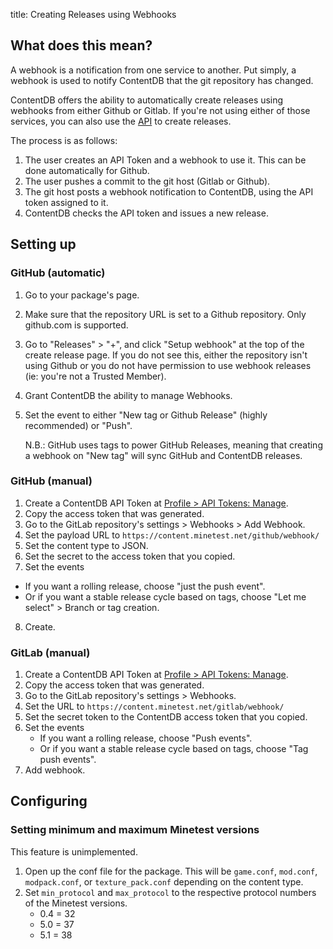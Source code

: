 title: Creating Releases using Webhooks

## What does this mean?

A webhook is a notification from one service to another. Put simply, a webhook
is used to notify ContentDB that the git repository has changed.

ContentDB offers the ability to automatically create releases using webhooks
from either Github or Gitlab. If you're not using either of those services,
you can also use the [API](../api) to create releases.

The process is as follows:

1. The user creates an API Token and a webhook to use it. This can be done automatically
   for Github.
2. The user pushes a commit to the git host (Gitlab or Github).
3. The git host posts a webhook notification to ContentDB, using the API token assigned to it.
4. ContentDB checks the API token and issues a new release.

## Setting up

### GitHub (automatic)

1. Go to your package's page.
2. Make sure that the repository URL is set to a Github repository.
   Only github.com is supported.
3. Go to "Releases" > "+", and click "Setup webhook" at the top of the create release
   page.
   If you do not see this, either the repository isn't using Github or you do
   not have permission to use webhook releases (ie: you're not a Trusted Member).
4. Grant ContentDB the ability to manage Webhooks.
5. Set the event to either "New tag or Github Release" (highly recommended) or "Push".

   N.B.: GitHub uses tags to power GitHub Releases, meaning that creating a webhook
   on "New tag" will sync GitHub and ContentDB releases.

### GitHub (manual)

1. Create a ContentDB API Token at [Profile > API Tokens: Manage](/user/tokens/).
2. Copy the access token that was generated.
3. Go to the GitLab repository's settings > Webhooks > Add Webhook.
4. Set the payload URL to `https://content.minetest.net/github/webhook/`
5. Set the content type to JSON.
6. Set the secret to the access token that you copied.
7. Set the events
  * If you want a rolling release, choose "just the push event".
  * Or if you want a stable release cycle based on tags,
    choose "Let me select" > Branch or tag creation.
8. Create.

### GitLab (manual)

1. Create a ContentDB API Token at [Profile > API Tokens: Manage](/user/tokens/).
2. Copy the access token that was generated.
3. Go to the GitLab repository's settings > Webhooks.
4. Set the URL to `https://content.minetest.net/gitlab/webhook/`
6. Set the secret token to the ContentDB access token that you copied.
7. Set the events
    * If you want a rolling release, choose "Push events".
    * Or if you want a stable release cycle based on tags,
      choose "Tag push events".
8. Add webhook.

## Configuring

### Setting minimum and maximum Minetest versions

<p class="alert alert-info">
	This feature is unimplemented.
</p>

1. Open up the conf file for the package.
   This will be `game.conf`, `mod.conf`, `modpack.conf`, or `texture_pack.conf`
   depending on the content type.
2. Set `min_protocol` and `max_protocol` to the respective protocol numbers
   of the Minetest versions.
     * 0.4 = 32
     * 5.0 = 37
     * 5.1 = 38
